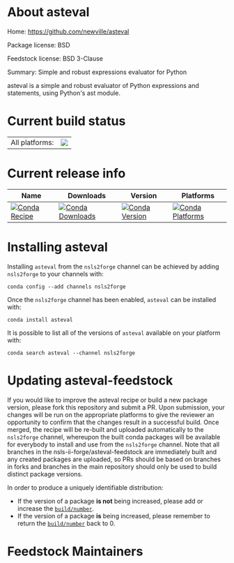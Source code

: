 About asteval
=============

Home: https://github.com/newville/asteval

Package license: BSD

Feedstock license: BSD 3-Clause

Summary: Simple and robust expressions evaluator for Python

asteval is a simple and robust evaluator of
Python expressions and statements, using Python's ast module.


Current build status
====================


<table><tr><td>All platforms:</td>
    <td>
      <a href="https://dev.azure.com/nsls2forge/nsls2forge/_build/latest?definitionId=35&branchName=master">
        <img src="https://dev.azure.com/nsls2forge/nsls2forge/_apis/build/status/asteval-feedstock?branchName=master">
      </a>
    </td>
  </tr>
</table>

Current release info
====================

| Name | Downloads | Version | Platforms |
| --- | --- | --- | --- |
| [![Conda Recipe](https://img.shields.io/badge/recipe-asteval-green.svg)](https://anaconda.org/nsls2forge/asteval) | [![Conda Downloads](https://img.shields.io/conda/dn/nsls2forge/asteval.svg)](https://anaconda.org/nsls2forge/asteval) | [![Conda Version](https://img.shields.io/conda/vn/nsls2forge/asteval.svg)](https://anaconda.org/nsls2forge/asteval) | [![Conda Platforms](https://img.shields.io/conda/pn/nsls2forge/asteval.svg)](https://anaconda.org/nsls2forge/asteval) |

Installing asteval
==================

Installing `asteval` from the `nsls2forge` channel can be achieved by adding `nsls2forge` to your channels with:

```
conda config --add channels nsls2forge
```

Once the `nsls2forge` channel has been enabled, `asteval` can be installed with:

```
conda install asteval
```

It is possible to list all of the versions of `asteval` available on your platform with:

```
conda search asteval --channel nsls2forge
```




Updating asteval-feedstock
==========================

If you would like to improve the asteval recipe or build a new
package version, please fork this repository and submit a PR. Upon submission,
your changes will be run on the appropriate platforms to give the reviewer an
opportunity to confirm that the changes result in a successful build. Once
merged, the recipe will be re-built and uploaded automatically to the
`nsls2forge` channel, whereupon the built conda packages will be available for
everybody to install and use from the `nsls2forge` channel.
Note that all branches in the nsls-ii-forge/asteval-feedstock are
immediately built and any created packages are uploaded, so PRs should be based
on branches in forks and branches in the main repository should only be used to
build distinct package versions.

In order to produce a uniquely identifiable distribution:
 * If the version of a package **is not** being increased, please add or increase
   the [``build/number``](https://conda.io/docs/user-guide/tasks/build-packages/define-metadata.html#build-number-and-string).
 * If the version of a package **is** being increased, please remember to return
   the [``build/number``](https://conda.io/docs/user-guide/tasks/build-packages/define-metadata.html#build-number-and-string)
   back to 0.

Feedstock Maintainers
=====================


